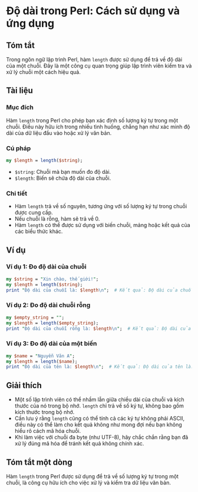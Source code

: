 <!--
Meta Description: # Độ dài trong Perl: Cách sử dụng và ứng dụng ## Tóm tắt Trong ngôn ngữ lập trình Perl, hàm `length` được sử dụng để trả về độ dài của một chuỗi. Đây ...
Meta Keywords: length, chuỗi, dài, của, trong
-->

# Độ dài trong Perl: Cách sử dụng và ứng dụng

## Tóm tắt
Trong ngôn ngữ lập trình Perl, hàm `length` được sử dụng để trả về độ dài của một chuỗi. Đây là một công cụ quan trọng giúp lập trình viên kiểm tra và xử lý chuỗi một cách hiệu quả.

## Tài liệu
### Mục đích
Hàm `length` trong Perl cho phép bạn xác định số lượng ký tự trong một chuỗi. Điều này hữu ích trong nhiều tình huống, chẳng hạn như xác minh độ dài của dữ liệu đầu vào hoặc xử lý văn bản.

### Cú pháp
```perl
my $length = length($string);
```
- `$string`: Chuỗi mà bạn muốn đo độ dài.
- `$length`: Biến sẽ chứa độ dài của chuỗi.

### Chi tiết
- Hàm `length` trả về số nguyên, tương ứng với số lượng ký tự trong chuỗi được cung cấp.
- Nếu chuỗi là rỗng, hàm sẽ trả về 0.
- Hàm `length` có thể được sử dụng với biến chuỗi, mảng hoặc kết quả của các biểu thức khác.

## Ví dụ
### Ví dụ 1: Đo độ dài của chuỗi
```perl
my $string = "Xin chào, thế giới!";
my $length = length($string);
print "Độ dài của chuỗi là: $length\n";  # Kết quả: Độ dài của chuỗi là: 20
```

### Ví dụ 2: Đo độ dài chuỗi rỗng
```perl
my $empty_string = "";
my $length = length($empty_string);
print "Độ dài của chuỗi rỗng là: $length\n";  # Kết quả: Độ dài của chuỗi rỗng là: 0
```

### Ví dụ 3: Đo độ dài của một biến
```perl
my $name = "Nguyễn Văn A";
my $length = length($name);
print "Độ dài của tên là: $length\n";  # Kết quả: Độ dài của tên là: 13
```

## Giải thích
- Một số lập trình viên có thể nhầm lẫn giữa chiều dài của chuỗi và kích thước của nó trong bộ nhớ. `length` chỉ trả về số ký tự, không bao gồm kích thước trong bộ nhớ.
- Cần lưu ý rằng `length` cũng có thể tính cả các ký tự không phải ASCII, điều này có thể làm cho kết quả không như mong đợi nếu bạn không hiểu rõ cách mã hóa chuỗi.
- Khi làm việc với chuỗi đa byte (như UTF-8), hãy chắc chắn rằng bạn đã xử lý đúng mã hóa để tránh kết quả không chính xác.

## Tóm tắt một dòng
Hàm `length` trong Perl được sử dụng để trả về số lượng ký tự trong một chuỗi, là công cụ hữu ích cho việc xử lý và kiểm tra dữ liệu văn bản.